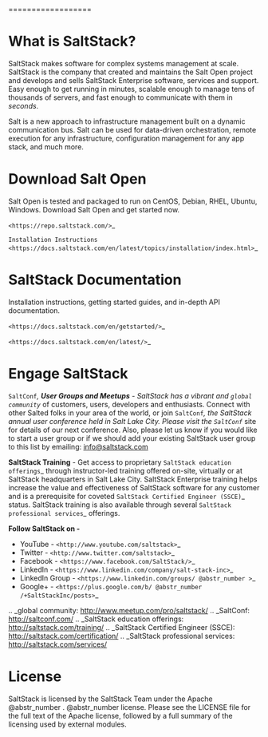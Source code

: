 ==================

# What is SaltStack?

SaltStack makes software for complex systems management at scale. SaltStack is the company that created and maintains the Salt Open project and develops and sells SaltStack Enterprise software, services and support. Easy enough to get running in minutes, scalable enough to manage tens of thousands of servers, and fast enough to communicate with them in _seconds_.

Salt is a new approach to infrastructure management built on a dynamic communication bus. Salt can be used for data-driven orchestration, remote execution for any infrastructure, configuration management for any app stack, and much more.

# Download Salt Open

Salt Open is tested and packaged to run on CentOS, Debian, RHEL, Ubuntu, Windows. Download Salt Open and get started now.

`<https://repo.saltstack.com/>`_

`Installation Instructions <https://docs.saltstack.com/en/latest/topics/installation/index.html>`_

# SaltStack Documentation

Installation instructions, getting started guides, and in-depth API documentation.

`<https://docs.saltstack.com/en/getstarted/>`_

`<https://docs.saltstack.com/en/latest/>`_

# Engage SaltStack

`SaltConf`_, **User Groups and Meetups** \- SaltStack has a vibrant and `global community`_ of customers, users, developers and enthusiasts. Connect with other Salted folks in your area of the world, or join `SaltConf`_, the SaltStack annual user conference held in Salt Lake City. Please visit the `SaltConf`_ site for details of our next conference. Also, please let us know if you would like to start a user group or if we should add your existing SaltStack user group to this list by emailing: info@saltstack.com

**SaltStack Training** \- Get access to proprietary `SaltStack education offerings`_ through instructor-led training offered on-site, virtually or at SaltStack headquarters in Salt Lake City. SaltStack Enterprise training helps increase the value and effectiveness of SaltStack software for any customer and is a prerequisite for coveted `SaltStack Certified Engineer (SSCE)`_ status. SaltStack training is also available through several `SaltStack professional services`_ offerings.

**Follow SaltStack on -**

  * YouTube - `<http://www.youtube.com/saltstack>`_
  * Twitter - `<http://www.twitter.com/saltstack>`_
  * Facebook - `<https://www.facebook.com/SaltStack/>`_
  * LinkedIn - `<https://www.linkedin.com/company/salt-stack-inc>`_
  * LinkedIn Group - `<https://www.linkedin.com/groups/ @abstr_number >`_
  * Google+ - `<https://plus.google.com/b/ @abstr_number /+SaltStackInc/posts>`_



.. _global community: http://www.meetup.com/pro/saltstack/ .. _SaltConf: http://saltconf.com/ .. _SaltStack education offerings: http://saltstack.com/training/ .. _SaltStack Certified Engineer (SSCE): http://saltstack.com/certification/ .. _SaltStack professional services: http://saltstack.com/services/

# License

SaltStack is licensed by the SaltStack Team under the Apache @abstr_number . @abstr_number license. Please see the LICENSE file for the full text of the Apache license, followed by a full summary of the licensing used by external modules.
